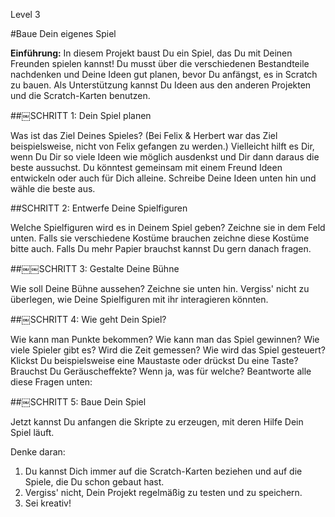 Level 3

#Baue Dein eigenes Spiel

__Einführung:__
In diesem Projekt baust Du ein Spiel, das Du mit Deinen Freunden spielen kannst! Du musst über die verschiedenen Bestandteile nachdenken und Deine Ideen gut planen, bevor Du anfängst, es in Scratch zu bauen. Als Unterstützung kannst Du Ideen aus den anderen Projekten und die Scratch-Karten benutzen.


##￼SCHRITT 1: Dein Spiel planen

Was ist das Ziel Deines Spieles? (Bei Felix & Herbert war das Ziel beispielsweise, nicht von Felix gefangen zu werden.) Vielleicht hilft es Dir, wenn Du Dir so viele Ideen wie möglich ausdenkst und Dir dann daraus die beste aussuchst. Du könntest gemeinsam mit einem Freund Ideen entwickeln oder auch für Dich alleine. Schreibe Deine Ideen unten hin und wähle die beste aus. 



##SCHRITT 2: Entwerfe Deine Spielfiguren

Welche Spielfiguren wird es in Deinem Spiel geben? Zeichne sie in dem Feld unten. Falls sie verschiedene Kostüme brauchen zeichne diese Kostüme bitte auch. Falls Du mehr Papier brauchst kannst Du gern danach fragen.


##￼￼SCHRITT 3: Gestalte Deine Bühne

Wie soll Deine Bühne aussehen? Zeichne sie unten hin. Vergiss' nicht zu überlegen, wie Deine Spielfiguren mit ihr interagieren könnten.

##￼SCHRITT 4: Wie geht Dein Spiel?

Wie kann man Punkte bekommen? Wie kann man das Spiel gewinnen? Wie viele Spieler gibt es? Wird die Zeit gemessen?
Wie wird das Spiel gesteuert? Klickst Du beispielsweise eine Maustaste oder drückst Du eine Taste? Brauchst Du Geräuscheffekte? Wenn ja, was für welche?
Beantworte alle diese Fragen unten:


##￼SCHRITT 5: Baue Dein Spiel

Jetzt kannst Du anfangen die Skripte zu erzeugen, mit deren Hilfe Dein Spiel läuft.

Denke daran:

1. Du kannst Dich immer auf die Scratch-Karten beziehen und auf die Spiele, die Du schon gebaut hast.
2. Vergiss' nicht, Dein Projekt regelmäßig zu testen und zu speichern.
3. Sei kreativ!